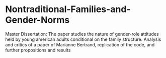 # Nontraditional-Families-and-Gender-Norms
Master Dissertation: The paper studies the nature of gender-role attitudes held by young american adults conditional on the family structure. Analysis and critics of a paper of Marianne Bertrand, replication of the code, and further propositions and results
